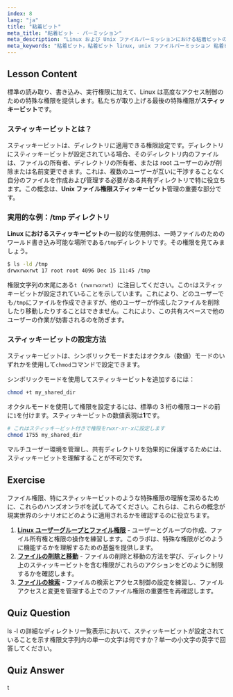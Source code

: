 ```yaml
---
index: 8
lang: "ja"
title: "粘着ビット"
meta_title: "粘着ビット - パーミッション"
meta_description: "Linux および Unix ファイルパーミッションにおける粘着ビットの目的を探ります。/tmp のような共有ディレクトリ内のファイルを粘着ビットがどのように保護するか、そして chmod を使用して設定する方法を学びます。"
meta_keywords: "粘着ビット，粘着ビット linux, unix ファイルパーミッション 粘着ビット，chmod +t, /tmp ディレクトリ，ファイルパーミッション，linux セキュリティ"
---
```


## Lesson Content

標準の読み取り、書き込み、実行権限に加えて、Linux は高度なアクセス制御のための特殊な権限を提供します。私たちが取り上げる最後の特殊権限が**スティッキービット**です。

### スティッキービットとは？

スティッキービットは、ディレクトリに適用できる権限設定です。ディレクトリにスティッキービットが設定されている場合、そのディレクトリ内のファイルは、ファイルの所有者、ディレクトリの所有者、または root ユーザーのみが削除または名前変更できます。これは、複数のユーザーが互いに干渉することなく自分のファイルを作成および管理する必要がある共有ディレクトリで特に役立ちます。この概念は、**Unix ファイル権限スティッキービット**管理の重要な部分です。

### 実用的な例：/tmp ディレクトリ

**Linux におけるスティッキービット**の一般的な使用例は、一時ファイルのためのワールド書き込み可能な場所である`/tmp`ディレクトリです。その権限を見てみましょう。

```bash
$ ls -ld /tmp
drwxrwxrwt 17 root root 4096 Dec 15 11:45 /tmp
```

権限文字列の末尾にある`t`（`rwxrwxrwt`）に注目してください。この`t`はスティッキービットが設定されていることを示しています。これにより、どのユーザーでも`/tmp`にファイルを作成できますが、他のユーザーが作成したファイルを削除したり移動したりすることはできません。これにより、この共有スペースで他のユーザーの作業が妨害されるのを防ぎます。

### スティッキービットの設定方法

スティッキービットは、シンボリックモードまたはオクタル（数値）モードのいずれかを使用して`chmod`コマンドで設定できます。

シンボリックモードを使用してスティッキービットを追加するには：

```bash
chmod +t my_shared_dir
```

オクタルモードを使用して権限を設定するには、標準の 3 桁の権限コードの前に`1`を付けます。スティッキービットの数値表現は**1**です。

```bash
# これはスティッキービット付きで権限をrwxr-xr-xに設定します
chmod 1755 my_shared_dir
```

マルチユーザー環境を管理し、共有ディレクトリを効果的に保護するためには、スティッキービットを理解することが不可欠です。

## Exercise

ファイル権限、特にスティッキービットのような特殊権限の理解を深めるために、これらのハンズオンラボを試してみてください。これらは、これらの概念が現実世界のシナリオにどのように適用されるかを確認するのに役立ちます。

1.  **[Linux ユーザーグループとファイル権限](https://labex.io/ja/labs/linux-linux-user-group-and-file-permissions-18002)** - ユーザーとグループの作成、ファイル所有権と権限の操作を練習します。このラボは、特殊な権限がどのように機能するかを理解するための基盤を提供します。
2.  **[ファイルの削除と移動](https://labex.io/ja/labs/linux-delete-and-move-files-7777)** - ファイルの削除と移動の方法を学び、ディレクトリ上のスティッキービットを含む権限がこれらのアクションをどのように制限するかを確認します。
3.  **[ファイルの検索](https://labex.io/ja/labs/linux-find-a-file-17993)** - ファイルの検索とアクセス制御の設定を練習し、ファイルアクセスと変更を管理する上でのファイル権限の重要性を再確認します。

## Quiz Question

ls -l の詳細なディレクトリ一覧表示において、スティッキービットが設定されていることを示す権限文字列内の単一の文字は何ですか？単一の小文字の英字で回答してください。

## Quiz Answer

t
